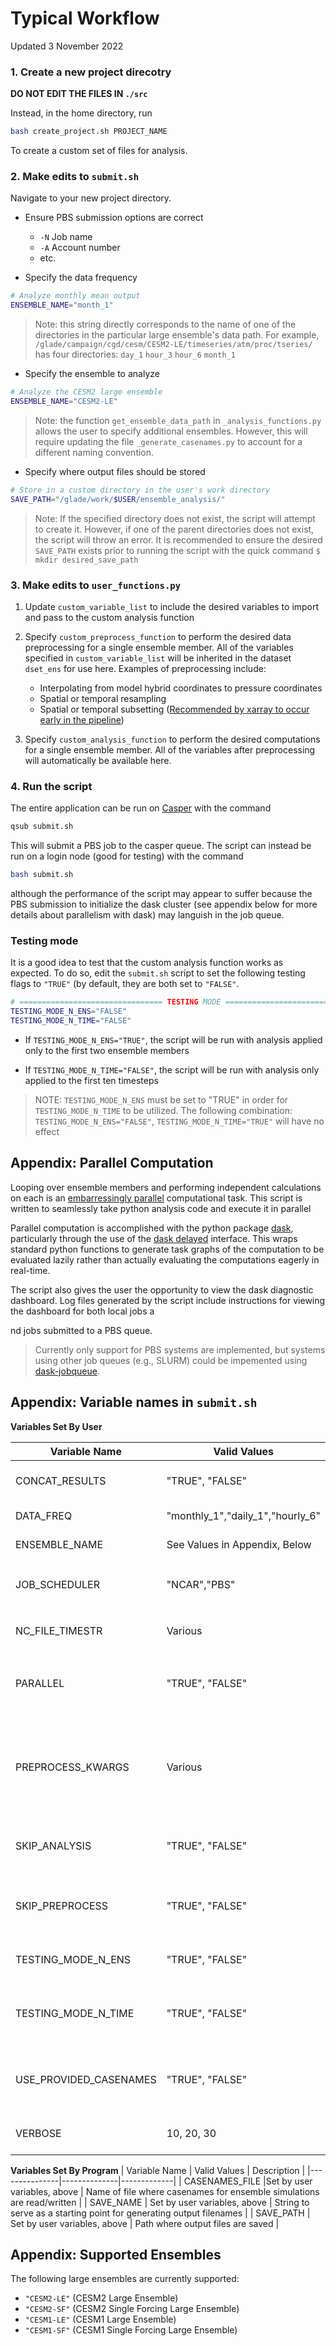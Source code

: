 # Typical Workflow

Updated 3 November 2022

### 1. Create a new project direcotry

**DO NOT EDIT THE FILES IN `./src`**

Instead, in the home directory, run 

```bash
bash create_project.sh PROJECT_NAME
```

To create a custom set of files for analysis.

### 2. Make edits to `submit.sh`

Navigate to your new project directory.

* Ensure PBS submission options are correct
    * `-N` Job name
    * `-A` Account number
    * etc.

* Specify the data frequency

```bash
# Analyze monthly mean output
ENSEMBLE_NAME="month_1"
```

> Note: this string directly corresponds to the name of one of the directories in the particular large ensemble's data path. For example, `/glade/campaign/cgd/cesm/CESM2-LE/timeseries/atm/proc/tseries/` has four directories: `day_1`  `hour_3`  `hour_6`  `month_1`

* Specify the ensemble to analyze

```bash
# Analyze the CESM2 large ensemble
ENSEMBLE_NAME="CESM2-LE"
```

> Note: the function `get_ensemble_data_path` in `_analysis_functions.py` allows the user to specify additional ensembles. However, this will require updating the file `_generate_casenames.py` to account for a different naming convention.

* Specify where output files should be stored

```bash
# Store in a custom directory in the user's work directory
SAVE_PATH="/glade/work/$USER/ensemble_analysis/"
```

> Note: If the specified directory does not exist, the script will attempt to create it. However, if one of the parent directories does not exist, the script will throw an error. It is recommended to ensure the desired `SAVE_PATH` exists prior to running the script with the quick command `$ mkdir desired_save_path`

### 3. Make edits to `user_functions.py`

1. Update `custom_variable_list` to include the desired variables to import and pass to the custom analysis function

2. Specify `custom_preprocess_function` to perform the desired data preprocessing for a single ensemble member. All of the variables specified in `custom_variable_list` will be inherited in the dataset `dset_ens` for use here. Examples of preprocessing include:
    * Interpolating from model hybrid coordinates to pressure coordinates
    * Spatial or temporal resampling
    * Spatial or temporal subsetting ([Recommended by xarray to occur early in the pipeline](https://docs.xarray.dev/en/stable/user-guide/dask.html#optimization-tips))


3. Specify `custom_analysis_function` to perform the desired computations for a single ensemble member. All of the variables after preprocessing will automatically be available here.

### 4. Run the script

The entire application can be run on [Casper](https://arc.ucar.edu/knowledge_base/70549550) with the command

```bash
qsub submit.sh
```

This will submit a PBS job to the casper queue. The script can instead be run on a login node (good for testing) with the command

```bash
bash submit.sh
```

although the performance of the script may appear to suffer because the PBS submission to initialize the dask cluster (see appendix below for more details about parallelism with dask) may languish in the job queue.

### Testing mode

It is a good idea to test that the custom analysis function works as expected. To do so, edit the `submit.sh` script to set the following testing flags to `"TRUE"` (by default, they are both set to `"FALSE"`.

```bash
# ================================ TESTING MODE ================================
TESTING_MODE_N_ENS="FALSE"
TESTING_MODE_N_TIME="FALSE"
```

* If `TESTING_MODE_N_ENS="TRUE"`, the script will be run with analysis applied only to the first two ensemble members

* If `TESTING_MODE_N_TIME="FALSE"`, the script will be run with analysis only applied to the first ten timesteps

> NOTE: `TESTING_MODE_N_ENS` must be set to "TRUE" in order for `TESTING_MODE_N_TIME` to be utilized. The following combination:
`TESTING_MODE_N_ENS="FALSE"`, `TESTING_MODE_N_TIME="TRUE"`
will have no effect

## Appendix: Parallel Computation

Looping over ensemble members and performing independent calculations on each is an [embarressingly parallel](https://en.wikipedia.org/wiki/Embarrassingly_parallel) computational task. This script is written to seamlessly take python analysis code and execute it in parallel

Parallel computation is accomplished with the python package [dask](https://docs.dask.org/en/stable/), particularly through the use of the [dask delayed](https://docs.dask.org/en/stable/delayed.html) interface. This wraps standard python functions to generate task graphs of the computation to be evaluated lazily rather than actually evaluating the computations eagerly in real-time.

The script also gives the user the opportunity to view the dask diagnostic dashboard. Log files generated by the script include instructions for viewing the dashboard for both local jobs a

nd jobs submitted to a PBS queue.

> Currently only support for PBS systems are implemented, but systems using other job queues (e.g., SLURM) could be impemented using [dask-jobqueue](https://jobqueue.dask.org/en/latest/).

## Appendix: Variable names in `submit.sh`

**Variables Set By User**

| Variable Name | Valid Values | Description |
|---------------|--------------|-------------|
| CONCAT_RESULTS |"TRUE", "FALSE"|If "TRUE", combine results for all ensemble member into a single file|
| DATA_FREQ |"monthly_1","daily_1","hourly_6"|Specify data frequency for model output|
| ENSEMBLE_NAME |See Values in Appendix, Below|Specify the large ensemble for analysis|
| JOB_SCHEDULER |"NCAR","PBS"|Specify the job scheduler for dask submissions using dask-jobqueue. Only important if `PARALLEL='TRUE'`|
| NC_FILE_TIMESTR | Various | Limit analysis to netcdf files which contain the specified string (e.g., `18500101-18591231`|
| PARALLEL | "TRUE", "FALSE" | If "TRUE", run analysis using dask for parallel computing. Requires configuration of the job scheduler in `_analysis_functions.py`|
| PREPROCESS_KWARGS |Various|Key, Value pairs to be passed to the preprocessing script. Syntax is `"name1&&value1_name2&&value2_`, using "&&" as the delimiter between keys and values, and "_" as the delimiter between pairs|
| SKIP_ANALYSIS | "TRUE", "FALSE" | If "TRUE", skip the call to custom_analysis_function. Useful for debugging casenames.             |
| SKIP_PREPROCESS | "TRUE", "FALSE" | If "TRUE", skip the call to custom_preprocess_function. Useful for debugging casenames or if no preprocessing step is required.             |
| TESTING_MODE_N_ENS | "TRUE", "FALSE" | If "TRUE" perform analysis on only the first two ensemble members |
| TESTING_MODE_N_TIME | "TRUE", "FALSE" | If "TRUE" perform analysis on only the first 10 timesteps. Requires TESTING_MODE_N_ENS to be "TRUE"|
| USE_PROVIDED_CASENAMES | "TRUE", "FALSE" | If "TRUE" skip the generate_casenames step and perform analysis on cases specified by user in the file `CASENAMES_FILE` (See below) |
| VERBOSE | 10, 20, 30 | Set level for logging. 10 for debug, 20 for info, 30 for warning. |


**Variables Set By Program**
| Variable Name | Valid Values | Description |
|---------------|--------------|-------------|
| CASENAMES_FILE |Set by user variables, above | Name of file where casenames for ensemble simulations are read/written |
| SAVE_NAME | Set by user variables, above | String to serve as a starting point for generating output filenames |
| SAVE_PATH | Set by user variables, above | Path where output files are saved  |

## Appendix: Supported Ensembles

The following large ensembles are currently supported:
* `"CESM2-LE"` (CESM2 Large Ensemble)
* `"CESM2-SF"` (CESM2 Single Forcing Large Ensemble)
* `"CESM1-LE"` (CESM1 Large Ensemble)
* `"CESM1-SF"` (CESM1 Single Forcing Large Ensemble)

